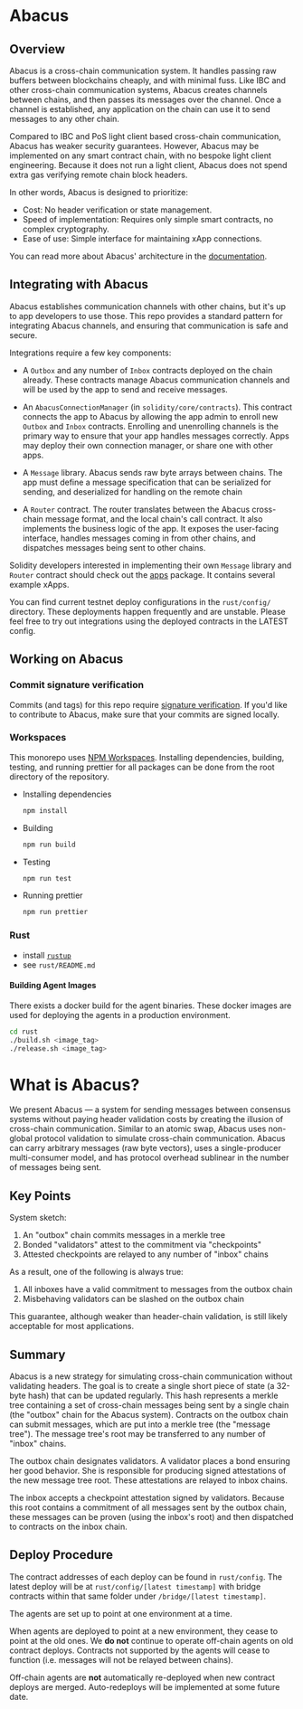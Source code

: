 # Abacus

## Overview

Abacus is a cross-chain communication system. It handles passing raw buffers
between blockchains cheaply, and with minimal fuss. Like IBC and other
cross-chain communication systems, Abacus creates channels between chains, and
then passes its messages over the channel. Once a channel is established, any
application on the chain can use it to send messages to any other chain.

Compared to IBC and PoS light client based cross-chain communication, Abacus
has weaker security guarantees. However, Abacus may be implemented on any smart
contract chain, with no bespoke light client engineering. Because it does not run
a light client, Abacus does not spend extra gas verifying remote chain block headers.

In other words, Abacus is designed to prioritize:

- Cost: No header verification or state management.
- Speed of implementation: Requires only simple smart contracts, no complex
  cryptography.
- Ease of use: Simple interface for maintaining xApp connections.

You can read more about Abacus' architecture in the [documentation](https://docs.useabacus.network/).

## Integrating with Abacus

Abacus establishes communication channels with other chains, but it's up to app
developers to use those. This repo provides a standard pattern for integrating
Abacus channels, and ensuring that communication is safe and secure.

Integrations require a few key components:

- A `Outbox` and any number of `Inbox` contracts deployed on the chain already.
  These contracts manage Abacus communication channels and will be used by the
  app to send and receive messages.

- An `AbacusConnectionManager` (in `solidity/core/contracts`). This
  contract connects the app to Abacus by allowing the app admin to enroll new
  `Outbox` and `Inbox` contracts. Enrolling and unenrolling channels is the
  primary way to ensure that your app handles messages correctly. Apps may
  deploy their own connection manager, or share one with other apps.

- A `Message` library. Abacus sends raw byte arrays between chains. The app
  must define a message specification that can be serialized for sending, and
  deserialized for handling on the remote chain

- A `Router` contract. The router translates between the Abacus cross-chain
  message format, and the local chain's call contract. It also implements the
  business logic of the app. It exposes the user-facing interface, handles
  messages coming in from other chains, and dispatches messages being sent to
  other chains.

Solidity developers interested in implementing their own `Message` library and
`Router` contract should check out the [apps](./solidity/apps/) package. It contains several example xApps.

You can find current testnet deploy configurations in the `rust/config/`
directory. These deployments happen frequently and are unstable. Please feel
free to try out integrations using the deployed contracts in the LATEST config.

## Working on Abacus

### Commit signature verification

Commits (and tags) for this repo require [signature verification](https://docs.github.com/en/github/authenticating-to-github/managing-commit-signature-verification/about-commit-signature-verification). If you'd like to contribute to Abacus, make sure that your commits are signed locally.

### Workspaces

This monorepo uses [NPM Workspaces](https://docs.npmjs.com/cli/v7/using-npm/workspaces/). Installing dependencies, building, testing, and running prettier for all packages can be done from the root directory of the repository.

- Installing dependencies

  ```bash
  npm install
  ```

- Building

  ```bash
  npm run build
  ```

- Testing

  ```bash
  npm run test
  ```

- Running prettier

  ```bash
  npm run prettier
  ```

### Rust

- install [`rustup`](https://rustup.rs)
- see `rust/README.md`

#### Building Agent Images

There exists a docker build for the agent binaries. These docker images are used for deploying the agents in a production environment.

```bash
cd rust
./build.sh <image_tag>
./release.sh <image_tag>
```

# What is Abacus?

We present Abacus — a system for sending messages between consensus systems
without paying header validation costs by creating the illusion of cross-chain
communication. Similar to an atomic swap, Abacus uses non-global protocol
validation to simulate cross-chain communication. Abacus can carry arbitrary
messages (raw byte vectors), uses a single-producer multi-consumer model, and
has protocol overhead sublinear in the number of messages being sent.

## Key Points

System sketch:

1. An "outbox" chain commits messages in a merkle tree
2. Bonded "validators" attest to the commitment via "checkpoints"
3. Attested checkpoints are relayed to any number of "inbox" chains

As a result, one of the following is always true:

1. All inboxes have a valid commitment to messages from the outbox chain
2. Misbehaving validators can be slashed on the outbox chain

This guarantee, although weaker than header-chain validation, is still likely
acceptable for most applications.

## Summary

Abacus is a new strategy for simulating cross-chain communication without
validating headers. The goal is to create a single short piece of state (a
32-byte hash) that can be updated regularly. This hash represents a merkle tree
containing a set of cross-chain messages being sent by a single chain (the
"outbox" chain for the Abacus system). Contracts on the outbox chain can submit
messages, which are put into a merkle tree (the "message tree"). The message
tree's root may be transferred to any number of "inbox" chains.

The outbox chain designates validators. A validator places a bond ensuring
her good behavior. She is responsible for producing signed attestations of the
new message tree root. These attestations are relayed to inbox chains.

The inbox accepts a checkpoint attestation signed by validators. Because this root
contains a commitment of all messages sent by the outbox chain, these messages
can be proven (using the inbox's root) and then dispatched to contracts on the
inbox chain.

## Deploy Procedure

The contract addresses of each deploy can be found in `rust/config`. The latest
deploy will be at `rust/config/[latest timestamp]` with bridge contracts within
that same folder under `/bridge/[latest timestamp]`.

The agents are set up to point at one environment at a time.

When agents are deployed to point at a new environment, they cease to point at
the old ones. We **do not** continue to operate off-chain agents on old contract
deploys. Contracts not supported by the agents will cease to function (i.e.
messages will not be relayed between chains).

Off-chain agents are **not** automatically re-deployed when new contract deploys
are merged. Auto-redeploys will be implemented at some future date.
